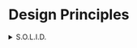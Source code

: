 # Design Principles


<details>
<summary>S.O.L.I.D.</summary>

**Single Responsiblity Principle**
  - classes should have only one responsiblity

**Open/closed Principle**
  - classes should be open for extension and closed for modification

**Liskov Substitution Principle**
  - Child class should not modify Parent/Base class methods

**Interface Segregation Principle**
  - Classes that implement interfaces, should not be forced to implement methods they do not use.

**Dependency Inversion Principle**
  - High level modules should not depend on low level modules rather both should depend on abstraction.
  - Abstraction should not depend on details; rather detail should depend on abstraction
</details>